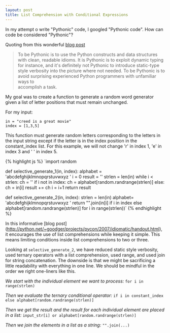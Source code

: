 ```yaml
---
layout: post
title: List Comprehension with Conditional Expressions
---
```


In my attempt o write "Pythonic" code, I googled "Pythonic code".  How can code be considered "Pythonic"?

Quoting from this wonderful [blog post](http://blog.startifact.com/posts/older/what-is-pythonic.html)

> To be Pythonic is to use the Python constructs and data structures with clean, readable idioms. It is Pythonic is to
  exploit dynamic typing for instance, and it's definitely not Pythonic to introduce static-type style verbosity into the
  picture where not needed. To be Pythonic is to avoid surprising experienced Python programmers with unfamiliar ways to  
  accomplish a task.

My goal was to create a function to generate a random word generator given a list of letter positions that must remain unchanged.

For my input:

```
in = "creed is a great movie"
index = [1,3,5]
```

This function must generate random letters corresponding to the letters in the input string except if the letter is in the index position in the constant_index list.  For this example, we will not change 'r' in index 1, 'e' in index 3 and ' ' in index 5.

{% highlight js %}
`import random
  
def selective_generate_1(in, index):
  alphabet = 'abcdefghijklmnopqrstuvwxyz '
  i = 0
  result = ''
  strlen = len(in)
  while i < strlen:
    ch = ''
    if i not in index:
      ch = alphabet[random.randrange(strlen)]
    else:
      ch = in[i]
    result += ch
    i = i+1
  return result

def selective_generate_2(in, index):
    strlen = len(in)
    alphabet= 'abcdefghijklmnopqrstuvwxyz '
    return "".join(in[i] if i in index else alphabet[random.randrange(strlen)] for i in range(strlen))`
{% endhighlight %}
  
In this informative [blog post] (http://python.net/~goodger/projects/pycon/2007/idiomatic/handout.html), it encourages the use of list comprehensions while keeping it simple.  This means limiting conditions inside list comprehensions to two or three.

Looking at `selective_generate_2`, we have reduced static  style verbosity, used ternary operators with a list comprehension, used range,  and used join for string concatenation.  The downside is that we might be sacrificing a little readability with everything in one line. We should be mindful in the order we right one-liners like this.  

*We start with the individual element we want to process:* `for i in range(strlen)`

*Then we evaluate the ternary conditional operator:* `if i in constant_index else alphabet[random.randrange(strlen)]` 

*Then we get the result and the result for each individual element are placed in a list:* `input_str[i] or alphabet[random.randrange(strlen)]`

*Then we join the elements in a list as a string:* `"".join(...)`
            



 
